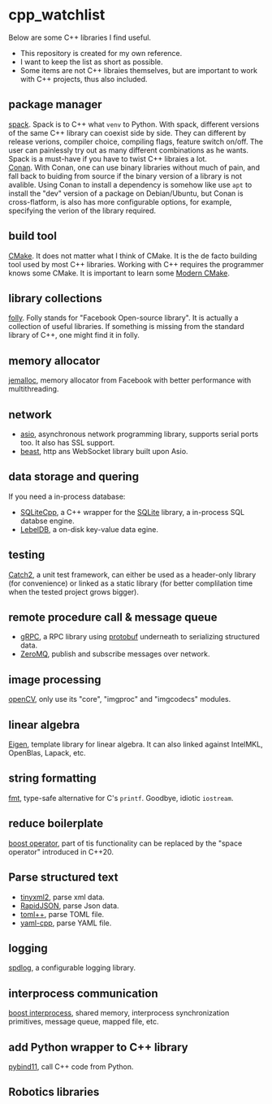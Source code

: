# cpp_watchlist
Below are some C++ libraries I find useful. 

- This repository is created for my own reference. 
- I want to keep the list as short as possible. 
- Some items are not C++ libraies themselves, but are important to work with C++ projects, thus also included.

## package manager
[spack](https://github.com/spack/spack). Spack is to C++ what `venv` to Python. 
With spack, different versions of the same C++ library can coexist side by side. 
They can different by release verions, compiler choice, compiling flags, feature switch on/off. The user can painlessly try
out as  many different combinations as he wants. Spack is a must-have if you have to twist C++ libraies a lot.  
[Conan](https://github.com/conan-io/conan). With Conan, one can use binary libraries without much of pain, and fall back to
buiding from source if the binary version of a library is not avalible. Using Conan to install a dependency is somehow like
use `apt` to install the "dev" version of a package on Debian/Ubuntu, but Conan is cross-flatform, is also has more configurable
options, for example, specifying the verion of the library required.
## build tool
[CMake](https://cmake.org/). It does not matter what I think of CMake. It is the de facto building tool used by most C++ libraries. 
Working with C++ requires the programmer knows some CMake. It is important to learn some [Modern CMake](https://cliutils.gitlab.io/modern-cmake/).

## library collections
[folly](https://github.com/facebook/folly). Folly stands for "Facebook Open-source library". It is actually a collection of useful libraries. 
If something is missing from the standard library of C++, one might find it in folly.

## memory allocator 
 [jemalloc](https://github.com/jemalloc/jemalloc), memory allocator from Facebook with better performance with multithreading.
 
## network
- [asio](https://github.com/chriskohlhoff/asio/), asynchronous network programming library, supports serial ports too. It also has SSL support.
- [beast](https://github.com/boostorg/beast), http ans WebSocket library built upon Asio.

## data storage and quering
If you need a in-process database:
- [SQLiteCpp](https://github.com/SRombauts/SQLiteCpp), a C++ wrapper for the [SQLite](https://www.sqlite.org/about.html) library, a in-process SQL databse engine.
- [LebelDB](https://github.com/google/leveldb), a on-disk key-value data egine. 

## testing
[Catch2](https://github.com/catchorg/Catch2), a unit test framework, can either be used as a header-only library (for convenience) or linked as a static library (for better complilation time when the tested project grows bigger). 

## remote procedure call & message queue
- [gRPC](https://github.com/grpc/grpc), a RPC library using [protobuf](https://github.com/protocolbuffers/protobuf) underneath to serializing structured data.
- [ZeroMQ](https://github.com/zeromq/libzmq), publish and subscribe messages over network.

## image processing
[openCV](https://github.com/opencv/opencv), only use its "core", "imgproc" and "imgcodecs" modules.

## linear algebra
[Eigen](https://gitlab.com/libeigen/eigen), template library for linear algebra. It can also linked against IntelMKL, OpenBlas, Lapack, etc.

## string formatting
[fmt](https://github.com/fmtlib/fmt), type-safe alternative for C's `printf`. Goodbye, idiotic `iostream`.

## reduce boilerplate
[boost operator](https://www.boost.org/doc/libs/1_65_0/libs/utility/operators.htm), part of tis functionality can be replaced by the "space operator" introduced in C++20.

## Parse structured text
- [tinyxml2](https://github.com/leethomason/tinyxml2), parse xml data.
- [RapidJSON](https://github.com/Tencent/rapidjson), parse Json data.
- [toml++](https://github.com/marzer/tomlplusplus/), parse TOML file.
- [yaml-cpp](https://github.com/jbeder/yaml-cpp), parse YAML file.

## logging
[spdlog](https://github.com/gabime/spdlog), a configurable logging library.

## interprocess communication
[boost interprocess](https://www.boost.org/doc/libs/1_63_0/doc/html/interprocess.html), shared memory, interprocess synchronization primitives, message queue, mapped file, etc.

## add Python wrapper to C++ library
[pybind11](https://github.com/pybind/pybind11), call C++ code from Python.


## Robotics libraries  
